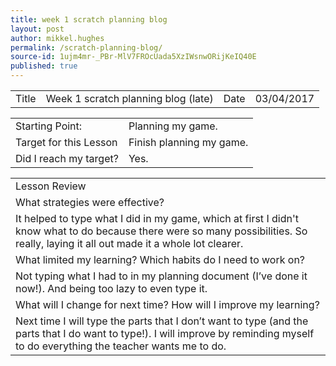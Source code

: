 ```yaml
---
title: week 1 scratch planning blog
layout: post
author: mikkel.hughes
permalink: /scratch-planning-blog/
source-id: 1ujm4mr-_PBr-MlV7FROcUada5XzIWsnwORijKeIQ40E
published: true
---
```

<table>
  <tr>
    <td>Title</td>
    <td>Week 1 scratch planning blog (late)</td>
    <td>    Date</td>
    <td>03/04/2017</td>
  </tr>
</table>


<table>
  <tr>
    <td>Starting Point:</td>
    <td>Planning my game.</td>
  </tr>
  <tr>
    <td>Target for this Lesson</td>
    <td>Finish planning my game.</td>
  </tr>
  <tr>
    <td>Did I reach my target? </td>
    <td>Yes.</td>
  </tr>
</table>


<table>
  <tr>
    <td>Lesson Review</td>
  </tr>
  <tr>
    <td> What strategies were effective? </td>
  </tr>
  <tr>
    <td>It helped to type what I did in my game, which at first I didn't know what to do because there were so many possibilities. So really, laying it all out made it a whole lot clearer.</td>
  </tr>
  <tr>
    <td>What limited my learning? Which habits do I need to work on? </td>
  </tr>
  <tr>
    <td>Not typing what I had to in my planning document (I’ve done it now!). And being too lazy to even type it.</td>
  </tr>
  <tr>
    <td>What will I change for next time? How will I improve my learning?</td>
  </tr>
  <tr>
    <td>Next time I will type the parts that I don’t want to type (and the parts that I do want to type!). I will improve by reminding myself to do everything the teacher wants me to do.</td>
  </tr>
</table>


